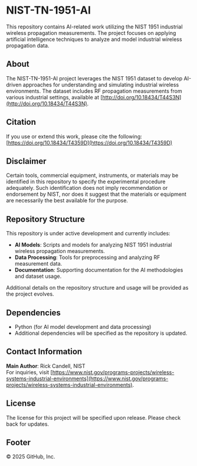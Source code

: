# NIST-TN-1951-AI

This repository contains AI-related work utilizing the NIST 1951 industrial wireless propagation measurements. The project focuses on applying artificial intelligence techniques to analyze and model industrial wireless propagation data.

## About

The NIST-TN-1951-AI project leverages the NIST 1951 dataset to develop AI-driven approaches for understanding and simulating industrial wireless environments. The dataset includes RF propagation measurements from various industrial settings, available at [http://doi.org/10.18434/T44S3N](http://doi.org/10.18434/T44S3N).

## Citation

If you use or extend this work, please cite the following:  
[https://doi.org/10.18434/T4359D](https://doi.org/10.18434/T4359D)

## Disclaimer

Certain tools, commercial equipment, instruments, or materials may be identified in this repository to specify the experimental procedure adequately. Such identification does not imply recommendation or endorsement by NIST, nor does it suggest that the materials or equipment are necessarily the best available for the purpose.

## Repository Structure

This repository is under active development and currently includes:
- **AI Models**: Scripts and models for analyzing NIST 1951 industrial wireless propagation measurements.
- **Data Processing**: Tools for preprocessing and analyzing RF measurement data.
- **Documentation**: Supporting documentation for the AI methodologies and dataset usage.

Additional details on the repository structure and usage will be provided as the project evolves.

## Dependencies

- Python (for AI model development and data processing)
- Additional dependencies will be specified as the repository is updated.

## Contact Information

**Main Author**: Rick Candell, NIST  
For inquiries, visit [https://www.nist.gov/programs-projects/wireless-systems-industrial-environments](https://www.nist.gov/programs-projects/wireless-systems-industrial-environments).

## License

The license for this project will be specified upon release. Please check back for updates.

## Footer

© 2025 GitHub, Inc.
